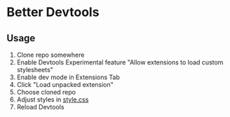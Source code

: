 # Better Devtools

## Usage

1. Clone repo somewhere
2. Enable Devtools Experimental feature "Allow extensions to load custom stylesheets"
3. Enable dev mode in Extensions Tab
4. Click "Load unpacked extension"
5. Choose cloned repo
6. Adjust styles in [style.css](./style.css)
7. Reload Devtools
